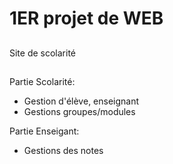 # 1ER projet de WEB
##
Site de scolarité  
##
Partie Scolarité:
  * Gestion d'élève, enseignant
  * Gestions groupes/modules
  
Partie Enseigant:
  * Gestions des notes
